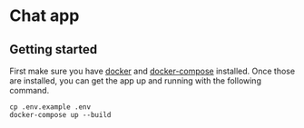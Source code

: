 # Chat app

## Getting started

First make sure you have [docker](https://docs.docker.com/get-docker/) and [docker-compose](https://docs.docker.com/compose/install/) installed. Once those are installed, you can get the app up and running with the following command.

```
cp .env.example .env
docker-compose up --build
```
